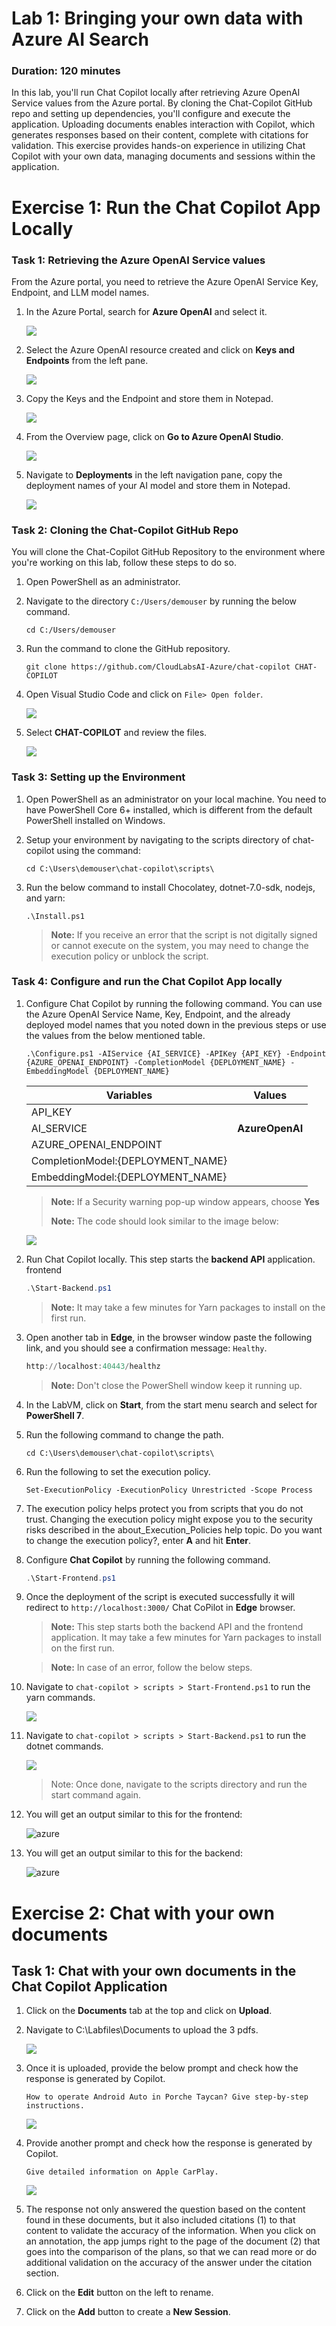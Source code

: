 # Lab 1: Bringing your own data with Azure AI Search

### Duration: 120 minutes

In this lab, you'll run Chat Copilot locally after retrieving Azure OpenAI Service values from the Azure portal. By cloning the Chat-Copilot GitHub repo and setting up dependencies, you'll configure and execute the application. Uploading documents enables interaction with Copilot, which generates responses based on their content, complete with citations for validation. This exercise provides hands-on experience in utilizing Chat Copilot with your own data, managing documents and sessions within the application.
 
# Exercise 1: Run the Chat Copilot App Locally

### Task 1: Retrieving the Azure OpenAI Service values

From the Azure portal, you need to retrieve the Azure OpenAI Service Key, Endpoint, and LLM model names.

1. In the Azure Portal, search for **Azure OpenAI** and select it.
   
    ![](./Media/azure-openai-1-new.png)

2. Select the Azure OpenAI resource created and click on **Keys and Endpoints** from the left pane.
   
    ![](./Media/ch1.png)

3. Copy the Keys and the Endpoint and store them in Notepad.
   
    ![](./Media/keys_endpts.png)

4. From the Overview page, click on **Go to Azure OpenAI Studio**.
   
    ![](./Media/ch2.png)

5. Navigate to **Deployments** in the left navigation pane, copy the deployment names of your AI model and store them in Notepad.
    
    ![](./Media/deployment_models1.png)

### Task 2: Cloning the Chat-Copilot GitHub Repo

You will clone the Chat-Copilot GitHub Repository to the environment where you're working on this lab, follow these steps to do so.

1. Open PowerShell as an administrator.
   
1. Navigate to the directory `C:/Users/demouser` by running the below command.
 
   ``` 
   cd C:/Users/demouser
   ```
1. Run the command to clone the GitHub repository.
   
   ``` 
   git clone https://github.com/CloudLabsAI-Azure/chat-copilot CHAT-COPILOT
   ```
1. Open Visual Studio Code and click on `File> Open folder`.

   ![](./Media/ch3.png)

1. Select **CHAT-COPILOT** and review the files.

   ![](./Media/ch4.png)

### Task 3: Setting up the Environment

1. Open PowerShell as an administrator on your local machine. You need to have PowerShell Core 6+ installed, which is different from the default PowerShell installed on Windows.

2. Setup your environment by navigating to the scripts directory of chat-copilot using the command:

   ``` 
   cd C:\Users\demouser\chat-copilot\scripts\
   ```

3. Run the below command to install Chocolatey, dotnet-7.0-sdk, nodejs, and yarn:

   ```
   .\Install.ps1
   ```

   >**Note:** If you receive an error that the script is not digitally signed or cannot execute on the system, you may need to change the execution policy or unblock the script.

### Task 4: Configure and run the Chat Copilot App locally

1. Configure Chat Copilot by running the following command. You can use the Azure OpenAI Service Name, Key, Endpoint, and the already deployed model names that you noted down in the previous steps or use the values from the below mentioned table.
   
   ```
   .\Configure.ps1 -AIService {AI_SERVICE} -APIKey {API_KEY} -Endpoint {AZURE_OPENAI_ENDPOINT} -CompletionModel {DEPLOYMENT_NAME} -EmbeddingModel {DEPLOYMENT_NAME}
   ```
   | **Variables**                          | **Values**                                            |
   | ---------------------------------------| ------------------------------------------------------|
   | API_KEY                                | **<inject key="OpenAIKey" enableCopy="true"/>**       |
   | AI_SERVICE                             | **AzureOpenAI**| 
   | AZURE_OPENAI_ENDPOINT                  | **<inject key="OpenAIEndpoint" enableCopy="true"/>**  |
   | CompletionModel:{DEPLOYMENT_NAME}      | **<inject key="CompletionModel" enableCopy="true"/>** |
   | EmbeddingModel:{DEPLOYMENT_NAME}       | **<inject key="EmbeddingModel" enableCopy="true"/>**  |

   >**Note:** If a Security warning pop-up window appears, choose **Yes**
   >
   >**Note:** The code should look similar to the image below:

     ![](./Media/code-1.png)

1. Run Chat Copilot locally. This step starts the **backend API** application. frontend
 
   ```powershell
   .\Start-Backend.ps1
   ```
   > **Note:** It may take a few minutes for Yarn packages to install on the first run.
 
1. Open another tab in **Edge**, in the browser window paste the following link, and you should see a confirmation message: `Healthy`.
 
   ```powershell
   http://localhost:40443/healthz
   ```
   > **Note:** Don't close the PowerShell window keep it running up.
 
1. In the LabVM, click on **Start**, from the start menu search and select for **PowerShell 7**.
 
1. Run the following command to change the path.
 
   ```
   cd C:\Users\demouser\chat-copilot\scripts\
   ```
 
1. Run the following to set the execution policy.
 
   ```
   Set-ExecutionPolicy -ExecutionPolicy Unrestricted -Scope Process
   ```
 
1. The execution policy helps protect you from scripts that you do not trust. Changing the execution policy might expose you to the security risks described in the about_Execution_Policies help topic. Do you want to change the execution policy?, enter **A** and hit **Enter**.
 
1. Configure **Chat Copilot** by running the following command.
 
   ```powershell
   .\Start-Frontend.ps1
   ```

1. Once the deployment of the script is executed successfully it will redirect to `http://localhost:3000/` Chat CoPilot in **Edge** browser.
 
   >**Note:** This step starts both the backend API and the frontend application. It may take a few minutes for Yarn packages to install on the first run.

   >**Note:** In case of an error, follow the below steps.
      
1. Navigate to `chat-copilot > scripts > Start-Frontend.ps1` to run the yarn commands.

   ![](./Media/ch14.png)

1. Navigate to `chat-copilot > scripts > Start-Backend.ps1` to run the dotnet commands.

   ![](./Media/ch15.png)

   >Note: Once done, navigate to the scripts directory and run the start command again.
   
1. You will get an output similar to this for the frontend:

   ![azure](./Media/3-1.png)

1. You will get an output similar to this for the backend:

   ![azure](./Media/3-2.png)

# Exercise 2: Chat with your own documents

## Task 1: Chat with your own documents in the Chat Copilot Application

1. Click on the **Documents** tab at the top and click on **Upload**.

1. Navigate to C:\Labfiles\Documents to upload the 3 pdfs.

   ![](./Media/ch10.png)

1. Once it is uploaded, provide the below prompt and check how the response is generated by Copilot.

   ```
   How to operate Android Auto in Porche Taycan? Give step-by-step instructions.
   ```
   ![](./Media/ch12.png)
   
1. Provide another prompt and check how the response is generated by Copilot.

   ```
   Give detailed information on Apple CarPlay.
   ```
   ![](./Media/ch13.png)
   
1. The response not only answered the question based on the content found in these documents, but it also included citations (1) to that content to validate the accuracy of the information. When you click on an annotation, the app jumps right to the page of the document (2) that goes into the comparison of the plans, so that we can read more or do additional validation on the accuracy of the answer under the citation section.

1. Click on the **Edit** button on the left to rename.

1. Click on the **Add** button to create a **New Session**.
